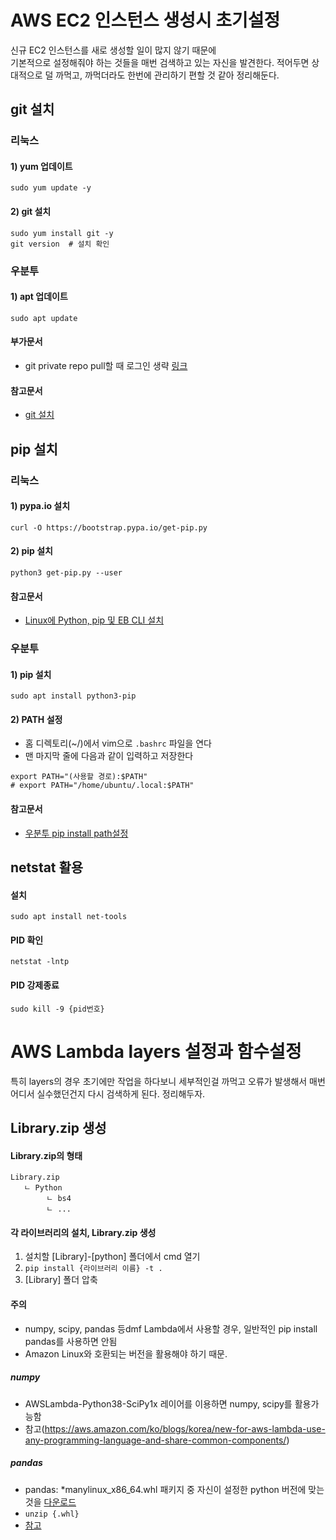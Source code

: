 # AWS EC2 인스턴스 생성시 초기설정
신규 EC2 인스턴스를 새로 생성할 일이 많지 않기 때문에  
기본적으로 설정해줘야 하는 것들을 매번 검색하고 있는 자신을 발견한다.
적어두면 상대적으로 덜 까먹고, 까먹더라도 한번에 관리하기 편할 것 같아 정리해둔다.

## git 설치
### 리눅스
#### 1) yum 업데이트
`sudo yum update -y`
#### 2) git 설치
`sudo yum install git -y`  
`git version  # 설치 확인`

### 우분투
#### 1) apt 업데이트
`sudo apt update`


#### 부가문서
- git private repo pull할 때 로그인 생략 [링크](https://github.com/BrainNim/Study/blob/main/Git.md)

#### 참고문서
- [git 설치](https://chucoding.tistory.com/23)


## pip 설치
### 리눅스
#### 1) pypa.io 설치
`curl -O https://bootstrap.pypa.io/get-pip.py`
#### 2) pip 설치
`python3 get-pip.py --user`
#### 참고문서
- [Linux에 Python, pip 및 EB CLI 설치](https://docs.aws.amazon.com/ko_kr/elasticbeanstalk/latest/dg/eb-cli3-install-linux.html)

### 우분투
#### 1) pip 설치
`sudo apt install python3-pip`
#### 2) PATH 설정
- 홈 디렉토리(~/)에서 vim으로 `.bashrc` 파일을 연다
- 맨 마지막 줄에 다음과 같이 입력하고 저장한다
```
export PATH="(사용할 경로):$PATH"
# export PATH="/home/ubuntu/.local:$PATH"
```

#### 참고문서
- [우분투 pip install path설정](https://www.tuwlab.com/ece/231)


## netstat 활용
#### 설치
`sudo apt install net-tools`
#### PID 확인
`netstat -lntp`
#### PID 강제종료
`sudo kill -9 {pid번호}`



# AWS Lambda layers 설정과 함수설정
특히 layers의 경우 초기에만 작업을 하다보니 세부적인걸 까먹고 오류가 발생해서
매번 어디서 실수했던건지 다시 검색하게 된다. 정리해두자.


## Library.zip 생성
#### Library.zip의 형태
```
Library.zip
   ㄴ Python
        ㄴ bs4
        ㄴ ...
```

#### 각 라이브러리의 설치, Library.zip 생성
1) 설치할 [Library]-[python] 폴더에서 cmd 열기
2) `pip install {라이브러리 이름} -t .`
3) [Library] 폴더 압축 

#### 주의
- numpy, scipy, pandas 등dmf Lambda에서 사용할 경우, 일반적인 pip install pandas를 사용하면 안됨
- Amazon Linux와 호환되는 버전을 활용해야 하기 때문.
##### numpy
- AWSLambda-Python38-SciPy1x 레이어를 이용하면 numpy, scipy를 활용가능함
- 참고(https://aws.amazon.com/ko/blogs/korea/new-for-aws-lambda-use-any-programming-language-and-share-common-components/)
##### pandas
- pandas: *manylinux_x86_64.whl 패키지 중 자신이 설정한 python 버전에 맞는 것을 [다운로드](https://pypi.org/project/pandas/#files)
- `unzip {.whl}`
- [참고](https://smartshk.tistory.com/9)
